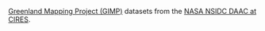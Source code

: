 [Greenland Mapping Project (GIMP)](https://nsidc.org/data/measures/gimp)
datasets from the
[NASA NSIDC DAAC at CIRES](https://doi.org/10.5067/VM5DZ20MYF5C).
